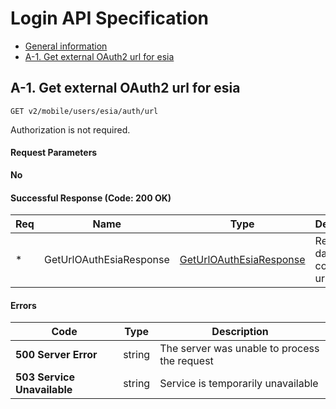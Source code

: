 # Login API Specification

- [General information](./general-spec.md)
- [A-1. Get external OAuth2 url for esia](#a-1-get-external-oauth2-url-for-esia)

## **A-1. Get external OAuth2 url for esia**

`GET v2/mobile/users/esia/auth/url`

Authorization is not required.

#### **Request Parameters**

**No**

#### Successful Response (Code: **200 OK**)

Req | Name | Type | Description
--- | ---- | ---- | -----------
\*  | GetUrlOAuthEsiaResponse | [GetUrlOAuthEsiaResponse](./data-model.md#GetUrlOAuthEsiaResponse) | Response data containing url

#### **Errors**

Code | Type | Description
---- | ---- | -----------
**500 Server Error** | string | The server was unable to process the request
**503 Service Unavailable** | string | Service is temporarily unavailable

